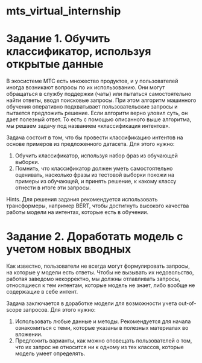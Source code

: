 # mts_virtual_internship

# Задание 1. Обучить классификатор, используя открытые данные

В экосистеме МТС есть множество продуктов, и у пользователей иногда возникают вопросы по их использованию. Они могут обращаться в службу поддержки (чаты) или пытаться самостоятельно найти ответы, вводя поисковые запросы. При этом алгоритм машинного обучения оперативно подхватывает пользовательские запросы и пытается предложить решение. Если алгоритм верно уловил суть, он дает полезный ответ. То есть с помощью описанного выше алгоритма, мы решаем задачу под названием «классификация интентов».

Задача состоит в том, что бы провести классификацию интентов на основе примеров из предложенного датасета.
Для этого нужно:
1. Обучить классификатор, используя набор фраз из обучающей выборки.
2. Помнить, что классификатор должен уметь самостоятельно оценивать, насколько
фразы из тестовой выборки похожи на примеры из обучающей, и принять решение, к какому классу отнести в итоге эти запросы.

Hints. Для решения задания рекомендуется использовать трансформеры, например BERT, чтобы достигнуть высокого качества работы модели на интентах, которые есть в обучении.


# Задание 2. Доработать модель с учетом новых вводных

Как известно, пользователи не всегда могут формулировать запросы, на которые у модели есть ответы. Чтобы не вызывать их недовольство, работая заведомо некорректно, мы должны отлавливать запросы, относящиеся к тем интентам, которые модель не знает, либо вообще не содержащие в себе интент.

Задача заключается в доработке модели для возможности учета out-of-scope запросов. Для этого нужно:
1. Использовать любые данные и методы. Рекомендуется для начала ознакомиться с теми, которые указаны в полезных материалах во вложении.
2. Предложить варианты, как можно оповещать пользователей о том, что их запрос не относится ни к одному из тех классов, которые модель умеет определять.
